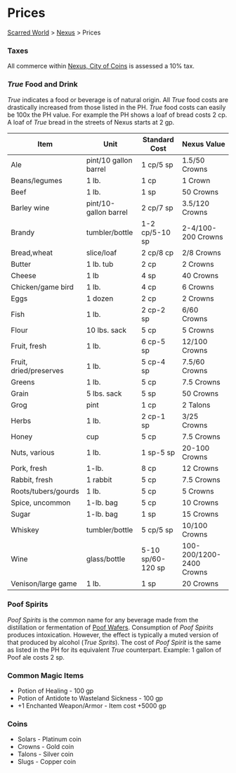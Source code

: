 # Prices 
[Scarred World](./scarred-world.md) > [Nexus](./city.md) > Prices

### Taxes
All commerce within [Nexus, City of Coins](./city.md) is assessed a 10% tax.

### *True* Food and Drink
*True* indicates a food or beverage is of natural origin.
All *True* food costs are drastically increased from those listed in the PH. *True* food costs can easily be 100x the PH value. For example the PH shows a loaf of bread costs 2 cp. A loaf of *True* bread in the streets of Nexus starts at 2 gp.

| Item                   | Unit                  | Standard Cost     | Nexus Value              |
|------------------------|-----------------------|-------------------|--------------------------|
| Ale                    | pint/10 gallon barrel | 1 cp/5 sp         | 1.5/50 Crowns            |
| Beans/legumes          | 1 lb.                 | 1 cp              | 1 Crown                  |
| Beef                   | 1 lb.                 | 1 sp              | 50 Crowns                |
| Barley wine            | pint/10-gallon barrel | 2 cp/7 sp         | 3.5/120 Crowns           |
| Brandy                 | tumbler/bottle        | 1-2 cp/5-10 sp    | 2-4/100-200 Crowns       |
| Bread,wheat            | slice/loaf            | 2 cp/8 cp         | 2/8 Crowns               |
| Butter                 | 1 lb. tub             | 2 cp              | 2 Crowns                 |
| Cheese                 | 1 lb                  | 4 sp              | 40 Crowns                |
| Chicken/game bird      | 1 lb.                 | 4 cp              | 6 Crowns                 |
| Eggs                   | 1 dozen               | 2 cp              | 2 Crowns                 |
| Fish                   | 1 lb.                 | 2 cp-2 sp         | 6/60 Crowns              |
| Flour                  | 10 lbs. sack          | 5 cp              | 5 Crowns                 |
| Fruit, fresh           | 1 lb.                 | 6 cp-5 sp         | 12/100 Crowns            |
| Fruit, dried/preserves | 1 lb.                 | 5 cp-4 sp         | 7.5/60 Crowns            |
| Greens                 | 1 lb.                 | 5 cp              | 7.5 Crowns               |
| Grain                  | 5 lbs. sack           | 5 sp              | 50 Crowns                |
| Grog                   | pint                  | 1 cp              | 2 Talons                 |
| Herbs                  | 1 lb.                 | 2 cp-1 sp         | 3/25 Crowns              |
| Honey                  | cup                   | 5 cp              | 7.5 Crowns               |
| Nuts, various          | 1 lb.                 | 1 sp-5 sp         | 20-100 Crowns            |
| Pork, fresh            | 1-lb.                 | 8 cp              | 12 Crowns                |
| Rabbit, fresh          | 1 rabbit              | 5 cp              | 7.5 Crowns               |
| Roots/tubers/gourds    | 1 lb.                 | 5 cp              | 5 Crowns                 |
| Spice, uncommon        | 1-lb. bag             | 5 cp              | 10 Crowns                |
| Sugar                  | 1-lb. bag             | 1 sp              | 15 Crowns                |
| Whiskey                | tumbler/bottle        | 5 cp/5 sp         | 10/100 Crowns            |
| Wine                   | glass/bottle          | 5-10 sp/60-120 sp | 100-200/1200-2400 Crowns |
| Venison/large game     | 1 lb.                 | 1 sp              | 20 Crowns                |

### Poof Spirits
*Poof Spirits* is the common name for any beverage made from the distillation or fermentation of [Poof Wafers](./poof.md). Consumption of *Poof Spirits* produces intoxication. However, the effect is typically a muted version of that produced by alcohol (*True Sprits*). The cost of *Poof Spirit* is the same as listed in the PH for its equivalent *True* counterpart. Example: 1 gallon of Poof ale costs 2 sp.

### Common Magic Items
* Potion of Healing - 100 gp
* Potion of Antidote to Wasteland Sickness - 100 gp
* +1 Enchanted Weapon/Armor - Item cost +5000 gp

### Coins
* Solars - Platinum coin
* Crowns - Gold coin
* Talons - Silver coin
* Slugs - Copper coin
